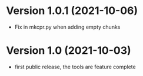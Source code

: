 # Version 1.0.1 (2021-10-06)

 - Fix in mkcpr.py when adding empty chunks

# Version 1.0 (2021-10-03)

 - first public release, the tools are feature complete

